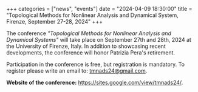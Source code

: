 +++
categories = ["news", "events"]
date = "2024-04-09 18:30:00"
title = "Topological Methods for Nonlinear Analysis and Dynamical System, Firenze, September 27-28, 2024"
+++

The conference *"Topological Methods for Nonlinear Analysis and Dynamical Systems"* will take 
place on September 27th and 28th, 2024 at the University of Firenze, Italy. In addition 
to showcasing recent developments, the conference will honor Patrizia Pera's retirement.

Participation in the conference is free, but registration is mandatory. To register please write an email to:
<tmnads24@gmail.com>.

**Website of the conference:** <https://sites.google.com/view/tmnads24/>.

